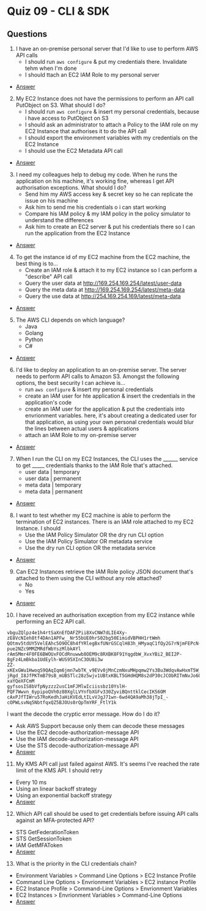 # Quiz 09 - CLI & SDK

## Questions
1) I have an on-premise personal server that I'd like to use to perform AWS API calls
    * I should run `aws configure` & put my credentials there. Invalidate tehm when I'm done
    * I should ttach an EC2 IAM Role to my personal server
* [Answer](https://i.imgur.com/iB8lcQg.png)
2) My EC2 Instance does not have the permissions to perform an API call PutObject on S3. What should I do?
    * I should run `aws configure` & insert my personal credentials, because i have access to PutObject on S3
    * I should ask an administrator to attach a Policy to the IAM role on my EC2 Instance that authorises it to do the API call
    * I should export the environment variables with my credentials on the EC2 Instance
    * I should use the EC2 Metadata API call
* [Answer](https://i.imgur.com/N6Q9OGz.png)
3) I need my colleagues help to debug my code. When he runs the application on his machine, it's working fine,
   whereas I get API authorisation exceptions. What should I do?
   * Send him my AWS access key & secret key so he can replicate the issue on his machine
   * Ask him to send me his credentials o i can start working
   * Compare his IAM policy & my IAM policy in the policy simulator to understand the differences
   * Ask him to create an EC2 server & put his credentials there so I can run the application from the EC2 Instance
* [Answer](https://i.imgur.com/GKly0Lo.png)
4) To get the instance id of my EC2 machine from the EC2 machine, the best thing is to...
   * Create an IAM role & attach it to my EC2 instance so I can perform a "describe" API call
   * Query the user data at http://169.254.169.254/latest/user-data
   * Query the meta data at http://169.254.169.254/latest/meta-data
   * Query the use data at http://254.169.254.169/latest/meta-data
* [Answer](https://i.imgur.com/fZ2WJ7k.png)
5) The AWS CLI depends on which language?
   * Java
   * Golang
   * Python
   * C#
* [Answer](https://i.imgur.com/7Yrt0kC.png)
6) I'd like to deploy an application to an on-premise server. The server needs to perform API calls
   to Amazon S3. Amongst the following options, the best security I can achieve is...
   * run `aws configure` & insert my personal credentials
   * create an IAM user for hte application & insert the credentials in the application's code
   * create an IAM user for the application & put the credentials into envrionment variables. here, it's about creating a dedicated user for that
     application, as using your own personal credentials would blur the lines between actual users & applications
   * attach an IAM Role to my on-premise server
* [Answer](https://i.imgur.com/tHxqgwG.png)
7) When I run the CLI on my EC2 Instances, the CLI uses the ______ service to get _____ credentials thanks to the IAM Role that's attached. 
   * user data | temporary
   * user data | permanent
   * meta data | temporary
   * meta data | permanent
* [Answer](https://i.imgur.com/IOuHXzS.png)
8) I want to test whether my EC2 machine is able to perform the termination of EC2 instances. There is an IAM role attached to my EC2 Instance. I should
   * Use the IAM Policy Simulator OR the dry run CLI option
   * Use the IAM Policy Simulator OR metadata service
   * Use the dry run CLI option OR the metadata service
* [Answer](https://i.imgur.com/M3v9Zsu.png)
9) Can EC2 Instances retrieve the IAM Role policy JSON document that's attached to them using the CLI without any role attached?
   * No
   * Yes
* [Answer](https://i.imgur.com/VRxpec5.png)
10) I have received an authorisation exception from my EC2 instance while performing an EC2 API call.
````text
vbguZQlpz4e1h4rtSaXnEfDAFZPii8XvCNW7dLIE4Xy-zE8VcNIeh8tf4DAn1APFw__Nr55bUE0hrS02bg50EimidVBPHH1rtWmh
QOtmv5tdUY5VelEAhc5O9OC8h4fYRlegBxfUNrGSCqlH83h_HMyaqC1fQy2G7rNjmFEPcN-pue2NZc9MMZMRdfWbYszMlbkAYl
rAmSMmr4F0FE6BWOUxFOCdRnuwwb8OEM9c8RXBK8F91YqgdbW_XvxYBi2_BEI2P-8gFz4LmBkba1UdEylh-WUS95XInC3OU8i3w
ZZ-xKExGWu1HwoqS9QAqIqm6jmn7wbTK_v9EVv0jMnCzmNxuMHpqmw2Ys3Bu3WdqvAwHxmT5W_XCbGBdtstckPXkeSyNS5hLSNLBj
jRgd_I8JfPKTmB79sB_mUBSTlc28z5wjv1UBtxKBLT5GHdHQM8s2dP30cJCObRITmNvJo6Q8zaya1XYpwvCGIQrWF6-xaYQeXFCmM
gyfsosIS8bVfpNyzzz2usC1mFJMlwIciissbz10YslH-PQF7Wwvn_6ypipoQVh0z80XglLVYnfbXGFv330ZyviBQnttklCecIK56OM
cAxPJfTIWru57RoKedhJaHiKVEdLtILvVJgJ71wn-6wd4QA9aMh38jTpI_-cOPWLsvNq5NbtfqxQZ5BJOUs0rQpTmYRF_FtlY1k
````
   I want the decode the cryptic error message. How do I do it?
   * Ask AWS Support because only them can decode these messages
   * Use the EC2 decode-authorization-message API
   * Use the IAM decode-authorization-message API
   * Use the STS decode-authorization-message API
* [Answer](https://i.imgur.com/eN2mSzi.png)
11) My KMS API call just failed against AWS. It's seems I've reached the rate limit of the KMS API. I should retry
   * Every 10 ms
   * Using an linear backoff strategy
   * Using an exponential backoff strategy
* [Answer](https://i.imgur.com/5c6mfkS.png)
12) Which API call should be used to get credentials before issuing API calls against an MFA-protected API?
   * STS GetFederationToken
   * STS GetSessionToken
   * IAM GetMFAToken
* [Answer](https://i.imgur.com/aiqpfYb.png)
13) What is the priority in the CLI credentials chain?
   * Environment Variables > Command Line Options > EC2 Instance Profile
   * Command Line Options > Envrionment Variables > EC2 instance Profile
   * EC2 Instance Profile > Command-Line Options > Envrionment Variables
   * EC2 Instances > Envrionment Variables > Command-Line Options
* [Answer](https://i.imgur.com/xxSkXm8.png)
